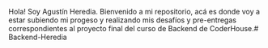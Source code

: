 Hola! Soy Agustín Heredia. Bienvenido a mi repositorio, acá es donde voy a estar subiendo mi progeso y realizando mis desafíos y pre-entregas correspondientes al proyecto final del curso de Backend de CoderHouse.#   B a c k e n d - H e r e d i a  
 